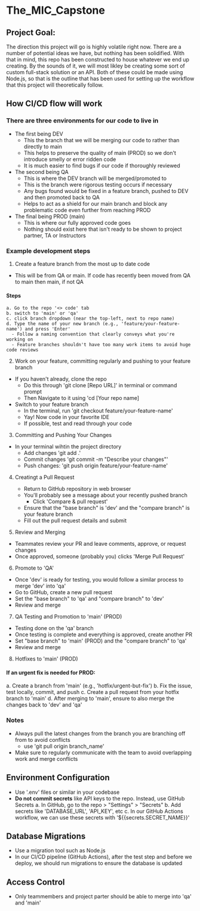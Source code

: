 # The_MIC_Capstone

## Project Goal:

The direction this project will go is highly volatile right now. There are a number of potential ideas we have, but nothing has been solidified. With that in mind, this repo has been constructed to house whatever we end up creating. By the sounds of it, we will most likley be creating some sort of custom full-stack solution or an API. Both of these could be made using Node.js, so that is the outline that has been used for setting up the workflow that this project will theoretically follow.

## How CI/CD flow will work

### There are three environments for our code to live in
- The first being DEV
  - This the branch that we will be merging our code to rather than directly to main
  - This helps to preserve the quality of main (PROD) so we don't introduce smelly or error ridden code
  - It is much easier to find bugs if our code if thoroughly reviewed
- The second being QA
  - This is where the DEV branch will be merged/promoted to
  - This is the branch were rigorous testing occurs if necessary
  - Any bugs found would be fixed in a feature branch, pushed to DEV and then promoted back to QA
  - Helps to act as a shield for our main branch and block any problematic code even further from reaching PROD
- The final being PROD (main)
  - This is where our fully approved code goes
  - Nothing should exist here that isn't ready to be shown to project partner, TA or Instructors

### Example development steps
1. Create a feature branch from the most up to date code
  - This will be from QA or main. If code has recently been moved from QA to main then main, if not QA

  #### Steps
    a. Go to the repo '<> code' tab
    b. switch to 'main' or 'qa'
    c. click branch dropdown (near the top-left, next to repo name)
    d. Type the name of your new branch (e.g., 'feature/your-feature-name') and press 'Enter'
      - Follow a naming convention that clearly conveys what you're working on
      - Feature branches shouldn't have too many work items to avoid huge code reviews
      
2. Work on your feature, committing regularly and pushing to your feature branch
  - If you haven't already, clone the repo
    - Do this through 'git clone [Repo URL]' in terminal or command prompt
    - Then Navigate to it using 'cd [Your repo name]
  - Switch to your feature branch
    - In the terminal, run 'git checkout feature/your-feature-name'
    - Yay! Now code in your favorite IDE
    - If possible, test and read through your code
   
3. Committing and Pushing Your Changes
  - In your terminal wihtin the project directory
    - Add changes 'git add .'
    - Commit changes 'git commit -m "Describe your changes"'
    - Push changes: 'git push origin feature/your-feature-name'

4. Creatingt a Pull Request
   - Return to GitHub repository in web browser
   - You'll probably see a message about your recently pushed branch
     - Click 'Compare & pull request'
   - Ensure that the "base branch" is 'dev' and the "compare branch" is your feature branch
   - Fill out the pull request details and submit
     
5. Review and Merging
  - Teammates review your PR and leave comments, approve, or request changes
  - Once approved, someone (probably you) clicks 'Merge Pull Request'
    
6. Promote to 'QA'
  - Once 'dev' is ready for testing, you would follow a similar process to merge 'dev' into 'qa'
  - Go to GitHub, create a new pull request
  - Set the "base branch" to 'qa' and "compare branch" to 'dev'
  - Review and merge
    
7. QA Testing and Promotion to 'main' (PROD)
  - Testing done on the 'qa' branch
  - Once testing is complete and everything is approved, create another PR
  - Set "base branch" to 'main' (PROD) and the "compare branch" to 'qa'
  - Review and merge
    
8. Hotfixes to 'main' (PROD)
#### If an urgent fix is needed for PROD:
  a. Create a branch from 'main' (e.g., 'hotfix/urgent-but-fix')
  b. Fix the issue, test locally, commit, and push
  c. Create a pull request from your hotfix branch to 'main'
  d. After merging to 'main', ensure to also merge the changes back to 'dev' and 'qa'

### Notes
  - Always pull the latest changes from the branch you are branching off from to avoid conflicts
    - use 'git pull origin branch_name'
  - Make sure to regularly communicate with the team to avoid overlapping work and merge conflicts


## Environment Configuration

  - Use '.env' files or similar in your codebase
  - **Do not commit secrets** like API keys to the repo. Instead, use GitHub Secrets
    a. In GitHub, go to the repo > "Settings" > "Secrets"
    b. Add secrets like 'DATABASE_URL', 'API_KEY', etc
    c. In our GitHub Actions workflow, we can use these secrets with '${{secrets.SECRET_NAME}}'

## Database Migrations

  - Use a migration tool such as Node.js
  - In our CI/CD pipeline (GitHub Actions), after the test step and before we deploy, we should run migrations to ensure the database is updated

## Access Control

  - Only teammembers and project parter should be able to merge into 'qa' and 'main'
